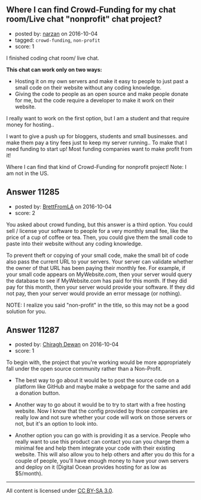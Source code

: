 ## Where I can find Crowd-Funding for my chat room/Live chat "nonprofit" chat project?

- posted by: [narzan](https://stackexchange.com/users/4938632/narzan) on 2016-10-04
- tagged: `crowd-funding`, `non-profit`
- score: 1

I finished coding chat room/ live chat.

**This chat can work only on two ways:**

 - Hosting it on my own servers and make it easy to people to just past
   a small code on their website without any coding knowledge.
 - Giving the code to people as an open source and make people donate
   for me, but the code require a developer to make it work on their
   website.

I really want to work on the first option, but I am a student and that require money for hosting..

I want to give a push up for bloggers, students and small businesses.
and make them pay a tiny fees just to keep my server running..
To make that I need funding to start up!
Most funding companies want to make profit from it!

Where I can find that kind of Crowd-Funding for nonprofit project!
Note: I am not in the US.  




## Answer 11285

- posted by: [BrettFromLA](https://stackexchange.com/users/2813127/brettfromla) on 2016-10-04
- score: 2

You asked about crowd funding, but this answer is a third option. You could sell / license your software to people for a very monthly small fee, like the price of a cup of coffee or tea.  Then, you could give them the small code to paste into their website without any coding knowledge.

To prevent theft or copying of your small code, make the small bit of code also pass the current URL to your servers. Your server can validate whether the owner of that URL has been paying their monthly fee. For example, if your small code appears on MyWebsite.com, then your server would query the database to see if MyWebsite.com has paid for this month. If they did pay for this month, then your server would provide your software. If they did not pay, then your server would provide an error message (or nothing).

NOTE: I realize you said "non-profit" in the title, so this may not be a good solution for you.


## Answer 11287

- posted by: [Chiragh Dewan](https://stackexchange.com/users/9254789/chiragh-dewan) on 2016-10-04
- score: 1

To begin with, the project that you're working would be more appropriately fall under the open source community rather than a Non-Profit. 

 - The best way to go about it would be to post the source code on a platform like GitHub and maybe make a webpage for the same and add a donation button. 

 - Another way to go about it would be to try to start with a free hosting website. Now I know that the config provided by those companies are really low and not sure whether your code will work on those servers or not, but it's an option to look into. 

 - Another option you can go with is providing it as a service. People who really want to use this product can contact you can you charge them a minimal fee and help them integrate your code with their existing website. This will also allow you to help others and after you do this for a couple of people, you'll have enough money to have your own servers and deploy on it (Digital Ocean provides hosting for as low as $5/month).  

 



---

All content is licensed under [CC BY-SA 3.0](https://creativecommons.org/licenses/by-sa/3.0/).
